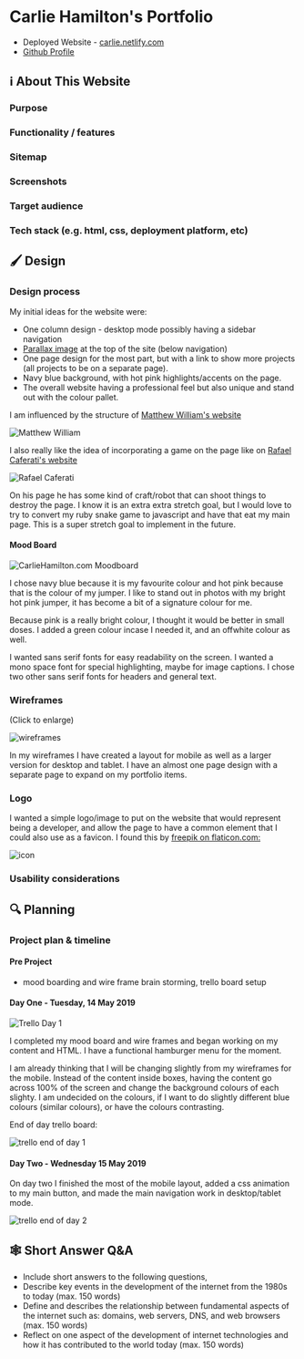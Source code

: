 # Carlie Hamilton's Portfolio

- Deployed Website - [carlie.netlify.com](https://carliehamilton.netlify.com/)
- [Github Profile](https://github.com/BlueCodeThree/Carlie-Portfolio)

## ℹ️ About This Website

### Purpose
### Functionality / features
### Sitemap
### Screenshots
### Target audience
### Tech stack (e.g. html, css, deployment platform, etc)

## 🖌 Design

### Design process

My initial ideas for the website were:

- One column design - desktop mode possibly having a sidebar navigation
- [Parallax image](https://alligator.io/css/pure-css-parallax/) at the top of the site (below navigation)
- One page design for the most part, but with a link to show more projects (all projects to be on a separate page).
- Navy blue background, with hot pink highlights/accents on the page.
- The overall website having a professional feel but also unique and stand out with the colour pallet.

I am influenced by the structure of [Matthew William's website](http://findmatthew.com/)

![Matthew William](docs/findmatthew.png)

I also really like the idea of incorporating a game on the page like on [Rafael Caferati's website](https://caferati.me/)

![Rafael Caferati](docs/caferati.png)

On his page he has some kind of craft/robot that can shoot things to destroy the page. I know it is an extra extra stretch goal, but I would love to try to convert my ruby snake game to javascript and have that eat my main page. This is a super stretch goal to implement in the future.

#### Mood Board

![CarlieHamilton.com Moodboard](/docs/moodboard.png)

I chose navy blue because it is my favourite colour and hot pink because that is the colour of my jumper. I like to stand out in photos with my bright hot pink jumper, it has become a bit of a signature colour for me.

Because pink is a really bright colour, I thought it would be better in small doses. I added a green colour incase I needed it, and an offwhite colour as well.

I wanted sans serif fonts for easy readability on the screen. I wanted a mono space font for special highlighting, maybe for image captions. I chose two other sans serif fonts for headers and general text.

### Wireframes

(Click to enlarge)

![wireframes](/docs/wireframe.jpeg)

In my wireframes I have created a layout for mobile as well as a larger version for desktop and tablet. I have an almost one page design with a separate page to expand on my portfolio items.

### Logo

I wanted a simple logo/image to put on the website that would represent being a developer, and allow the page to have a common element that I could also use as a favicon. I found this by [freepik on flaticon.com:](https://www.freepik.com/?__hstc=57440181.cb32c4642b4100318fd2c153520c6b27.1557789566265.1557789566265.1557789566265.1&__hssc=57440181.1.1557789566266&__hsfp=4071572874)

![icon](/docs/icon.png)

### Usability considerations

## 🔍 Planning
### Project plan & timeline

#### Pre Project

- mood boarding and wire frame brain storming, trello board setup

#### Day One - Tuesday, 14 May 2019

![Trello Day 1](/docs/trello14may.png)

I completed my mood board and wire frames and began working on my content and HTML. I have a functional hamburger menu for the moment.

I am already thinking that I will be changing slightly from my wireframes for the mobile. Instead of the content inside boxes, having the content go across 100% of the screen and change the background colours of each slighty. I am undecided on the colours, if I want to do slightly different blue colours (similar colours), or have the colours contrasting.

End of day trello board:

![trello end of day 1](/docs/trello14mayend.png)

#### Day Two - Wednesday 15 May 2019

On day two I finished the most of the mobile layout, added a css animation to my main button, and made the main navigation work in desktop/tablet mode. 

![trello end of day 2](/docs/trello15may.png)

## 🕸 Short Answer Q&A
 - Include short answers to the following questions,
 - Describe key events in the development of the internet from the 1980s to today (max. 150 words)
 - Define and describes the relationship between fundamental aspects of the internet such as: domains, web servers, DNS, and web browsers (max. 150 words)
 - Reflect on one aspect of the development of internet technologies and how it has contributed to the world today (max. 150 words)